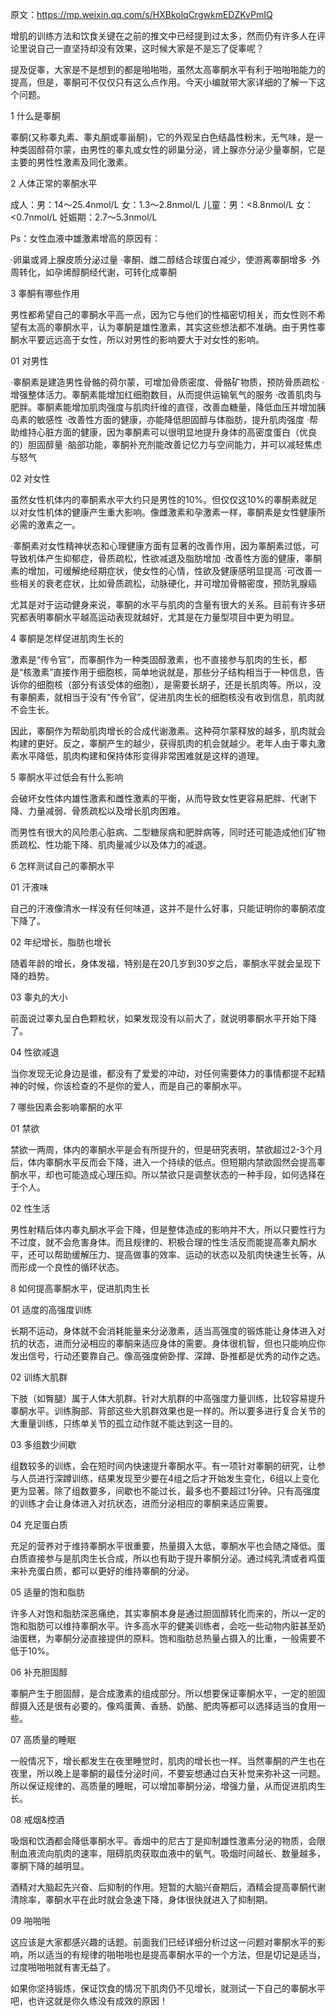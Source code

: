 原文：https://mp.weixin.qq.com/s/HXBkolqCrgwkmEDZKvPmIQ

增肌的训练方法和饮食关键在之前的推文中已经提到过太多，然而仍有许多人在评论里说自己一直坚持却没有效果，这时候大家是不是忘了促睾呢？
 
提及促睾，大家是不是想到的都是啪啪啪，虽然太高睾酮水平有利于啪啪啪能力的提高，但是，睾酮可不仅仅只有这么点作用。今天小编就带大家详细的了解一下这个问题。
 



1
什么是睾酮


睾酮(又称睾丸素、睾丸酮或睾甾酮)，它的外观呈白色结晶性粉末，无气味，是一种类固醇荷尔蒙，由男性的睾丸或女性的卵巢分泌，肾上腺亦分泌少量睾酮，它是主要的男性性激素及同化激素。




2
人体正常的睾酮水平


成人：男：14～25.4nmol/L  女：1.3～2.8nmol/L
儿童：男：<8.8nmol/L      女：<0.7nmol/L
妊娠期：2.7～5.3nmol/L

Ps：女性血液中雄激素增高的原因有：

·卵巢或肾上腺皮质分泌过量
·睾酮、雌二醇结合球蛋白减少，使游离睾酮增多
·外周转化，如孕烯醇酮经代谢，可转化成睾酮
 



3
睾酮有哪些作用


男性都希望自己的睾酮水平高一点，因为它与他们的性福密切相关，而女性则不希望有太高的睾酮水平，认为睾酮是雄性激素，其实这些想法都不准确。由于男性睾酮水平要远远高于女性，所以对男性的影响要大于对女性的影响。



01  对男性

·睾酮素是建造男性骨骼的荷尔蒙，可增加骨质密度、骨骼矿物质，预防骨质疏松
·增强整体活力。睾酮素能增加红细胞数目，从而提供运输氧气的服务
·改善肌肉与肥胖。睾酮素能增加肌肉强度与肌肉纤维的直径，改善血糖量，降低血压并增加胰岛素的敏感性
·改善性方面的健康，亦能降低胆固醇与体脂肪，提升肌肉强度
·帮助维持心脏方面的健康，因为睾酮素可以很明显地提升身体的高密度蛋白（优良的）胆固醇量
·脑部功能，睾酮补充剂能改善记忆力与空间能力，并可以减轻焦虑与怒气
 


02  对女性
 
虽然女性机体内的睾酮素水平大约只是男性的10%。但仅仅这10%的睾酮素就足以对女性机体的健康产生重大影响。像雌激素和孕激素一样，睾酮素是女性健康所必需的激素之一。

·睾酮素对女性精神状态和心理健康方面有显著的改善作用，因为睾酮素过低，可导致机体产生抑郁症，骨质疏松，性欲减退及脂肪增加
·改善性方面的健康，睾酮素的增加，可缓解绝经期症状，使女性的心情，性欲及健康感明显提高
·可改善一些相关的衰老症状，比如骨质疏松，动脉硬化，并可增加骨骼密度，预防乳腺癌
 


尤其是对于运动健身来说，睾酮的水平与肌肉的含量有很大的关系。目前有许多研究都表明睾酮水平越高运动表现就越好，尤其是在力量型项目中更为明显。
 

4
睾酮是怎样促进肌肉生长的


激素是“传令官”，而睾酮作为一种类固醇激素，也不直接参与肌肉的生长，都是“核激素”直接作用于细胞核，简单地说就是，那些分子结构相当于一种信息，告诉你的细胞核（部分有该受体的细胞），是需要长胡子，还是长肌肉等。所以，没有睾酮素，就相当于没有“传令官”，促进肌肉生长的细胞核没有收到信息，肌肉就不会生长。
 


因此，睾酮作为帮助肌肉增长的合成代谢激素。这种荷尔蒙释放的越多，肌肉就会构建的更好。反之，睾酮产生的越少，获得肌肉的机会就越少。老年人由于睾丸激素水平降低，肌肉构建和保持体形变得非常困难就是这样的道理。


5
睾酮水平过低会有什么影响




会破坏女性体内雄性激素和雌性激素的平衡，从而导致女性更容易肥胖、代谢下降、力量减弱、骨质疏松以及增长肌肉困难。
 
而男性有很大的风险患心脏病、二型糖尿病和肥胖病等，同时还可能造成他们矿物质疏松、性功能下降、肌肉量减少以及体力的减退。




6
怎样测试自己的睾酮水平


01  汗液味

自己的汗液像清水一样没有任何味道，这并不是什么好事，只能证明你的睾酮浓度下降了。

02  年纪增长，脂肪也增长

随着年龄的增长，身体发福，特别是在20几岁到30岁之后，睾酮水平就会呈现下降的趋势。



03  睾丸的大小

前面说过睾丸呈白色颗粒状，如果发现没有以前大了，就说明睾酮水平开始下降了。

04  性欲减退

当你发现无论身边是谁，都没有了爱爱的冲动，对任何需要体力的事情都提不起精神的时候，你该检查的不是你的爱人，而是自己的睾酮水平。




7
哪些因素会影响睾酮的水平


01  禁欲

禁欲一两周，体内的睾酮水平是会有所提升的，但是研究表明，禁欲超过2-3个月后，体内睾酮水平反而会下降，进入一个持续的低点。但短期内禁欲固然会提高睾酮水平，却也可能造成心理压抑。所以禁欲只是调整状态的一种手段，如何选择在于个人。
 


02  性生活

男性射精后体内睾丸酮水平会下降，但是整体造成的影响并不大，所以只要性行为不过度，就不会危害身体。而且规律的、积极合理的性生活反而能提高睾丸酮水平，还可以帮助缓解压力、提高做事的效率、运动的状态以及肌肉快速生长等，从而形成一个良性的循环状态。
 



8
如何提高睾酮水平，促进肌肉生长


01  适度的高强度训练
 
长期不运动，身体就不会消耗能量来分泌激素，适当高强度的锻炼能让身体进入对抗的状态，进而分泌相应的睾酮来适应身体的需要。身体很机智，但也只能响应你发出信号，行动还要靠自己。像高强度俯卧撑、深蹲、卧推都是优秀的动作之选。
 


02  训练大肌群

下肢（如臀腿）属于人体大肌群。针对大肌群的中高强度力量训练，比较容易提升睾酮水平。训练胸部、背部这些大肌群效果也是一样的。所以要多进行复合关节的大重量训练，只练单关节的孤立动作就不能达到这一目的。
 


03  多组数少间歇
 
组数较多的训练，会在短时间内快速提升睾酮水平。有一项针对睾酮的研究，让参与人员进行深蹲训练，结果发现至少要在4组之后才开始发生变化，6组以上变化更为显著。除了组数要多，间歇也不能过长，最多也不要超过1分钟。只有高强度的训练才会让身体进入对抗状态，进而分泌相应的睾酮来适应需要。
 


04  充足蛋白质

充足的营养对于维持睾酮水平很重要，热量摄入太低，睾酮水平也会随之降低。蛋白质直接参与是肌肉生长合成，所以也有助于提升睾酮分泌。通过纯乳清或者鸡蛋来补充蛋白质，都可以更好的维持睾酮的分泌。


05  适量的饱和脂肪

许多人对饱和脂肪深恶痛绝，其实睾酮本身是通过胆固醇转化而来的，所以一定的饱和脂肪可以维持睾酮水平。许多高水平的健美训练者，会吃一些动物内脏甚至奶油蛋糕，为睾酮分泌直接提供的原料。饱和脂肪总热量占摄入的比重，一般需要不低于10%。


06  补充胆固醇

睾酮产生于胆固醇，是合成激素的组成部分。所以想要保证睾酮水平，一定的胆固醇摄入还是很有必要的。像鸡蛋黄、香肠、奶酪、肥肉等都可以选择适当的食用一些。


07  高质量的睡眠
 
一般情况下，增长都发生在夜里睡觉时，肌肉的增长也一样。当然睾酮的产生也在夜里，所以晚上是睾酮的最佳分泌时间，不要妄想通过白天补觉来弥补这一问题。所以保证规律的、高质量的睡眠，可以增加睾酮分泌，增强力量，从而促进肌肉生长。
 


08  戒烟&控酒

吸烟和饮酒都会降低睾酮水平。香烟中的尼古丁是抑制雄性激素分泌的物质，会限制血液流向肌肉的速率，阻碍肌肉获取血液中的氧气。吸烟时间越长、数量越多，睾酮下降的越明显。


酒精对大脑起先兴奋、后抑制的作用。短暂的大脑兴奋期后，酒精会提高睾酮代谢清除率，睾酮水平在此时就会急速下降，身体很快就进入了抑制期。


09  啪啪啪

这应该是大家都感兴趣的话题。前面我们已经详细分析过这一问题对睾酮水平的影响，所以适当的有规律的啪啪啪也是提高睾酮水平的一个方法，但是切记是适当，过度啪啪啪就有害无益了。



如果你坚持锻炼，保证饮食的情况下肌肉仍不见增长，就测试一下自己的睾酮水平吧，也许这就是你久练没有成效的原因！